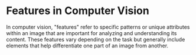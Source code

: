 # Features in Computer Vision

In computer vision, "features" refer to specific patterns or unique attributes within an image that are important for analyzing and understanding its content. These features vary depending on the task but generally include elements that help differentiate one part of an image from another.
